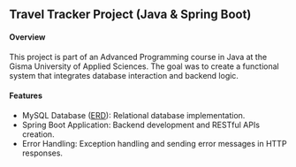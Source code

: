 ## Travel Tracker Project (Java & Spring Boot)

#### Overview
This project is part of an Advanced Programming course in Java at the Gisma University of Applied Sciences. The goal was to create a functional system that integrates database interaction and backend logic.

#### Features
   * MySQL Database ([ERD](https://github.com/vkislinskii/m604_programming_travel_tracker/blob/main/mysql_erd.JPG)): Relational database implementation.
   * Spring Boot Application: Backend development and RESTful APIs creation.
   * Error Handling: Exception handling and sending error messages in HTTP responses.   
